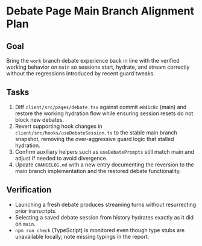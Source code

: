 <!--
 * Author: gpt-5-codex
 * Date: 2025-10-22 00:45 UTC
 * PURPOSE: Capture the alignment plan for restoring debate mode behavior to match the working main branch implementation.
 * SRP/DRY check: Pass - Dedicated plan for this regression investigation with no duplicated content elsewhere.
 -->
# Debate Page Main Branch Alignment Plan

## Goal
Bring the `work` branch debate experience back in line with the verified working behavior on `main` so sessions start, hydrate,
and stream correctly without the regressions introduced by recent guard tweaks.

## Tasks
1. Diff `client/src/pages/debate.tsx` against commit `e841c8c` (main) and restore the working hydration flow while ensuring
   session resets do not block new debates.
2. Revert supporting hook changes in `client/src/hooks/useDebateSession.ts` to the stable main branch snapshot, removing the
   over-aggressive guard logic that stalled hydration.
3. Confirm auxiliary helpers such as `useDebatePrompts` still match main and adjust if needed to avoid divergence.
4. Update `CHANGELOG.md` with a new entry documenting the reversion to the main branch implementation and the restored debate
   functionality.

## Verification
- Launching a fresh debate produces streaming turns without resurrecting prior transcripts.
- Selecting a saved debate session from history hydrates exactly as it did on `main`.
- `npm run check` (TypeScript) is monitored even though type stubs are unavailable locally; note missing typings in the report.
